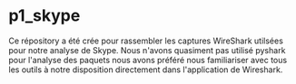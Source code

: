 # p1_skype
Ce répository a été crée pour rassembler les captures WireShark utilsées pour notre analyse de Skype.
Nous n'avons quasiment pas utilisé pyshark pour l'analyse des paquets nous avons préféré nous familiariser
avec tous les outils à notre disposition directement dans l'application de Wireshark.